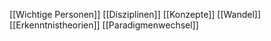 [[Wichtige Personen]]
[[Disziplinen]]
[[Konzepte]]
[[Wandel]]
[[Erkenntnistheorien]]
[[Paradigmenwechsel]]

